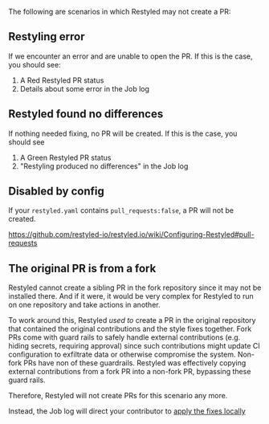 The following are scenarios in which Restyled may not create a PR:

## Restyling error

If we encounter an error and are unable to open the PR. If this is the case, you should see:

1. A Red Restyled PR status
1. Details about some error in the Job log

## Restyled found no differences

If nothing needed fixing, no PR will be created. If this is the case, you should see

1. A Green Restyled PR status
1. "Restyling produced no differences" in the Job log

## Disabled by config

If your `restyled.yaml` contains `pull_requests:false`, a PR will not be created.

https://github.com/restyled-io/restyled.io/wiki/Configuring-Restyled#pull-requests

## The original PR is from a fork

Restyled cannot create a sibling PR in the fork repository since it may not be installed there. And if it were, it would be very complex for Restyled to run on one repository and take actions in another.

To work around this, Restyled _used to_ create a PR in the original repository that contained the original contributions and the style fixes together. Fork PRs come with guard rails to safely handle external contributions (e.g. hiding secrets, requiring approval) since such contributions might update CI configuration to exfiltrate data or otherwise compromise the system. Non-fork PRs have non of these guardrails. Restyled was effectively copying external contributions from a fork PR into a non-fork PR, bypassing these guard rails.

Therefore, Restyled will not create PRs for this scenario any more.

Instead, the Job log will direct your contributor to [apply the fixes locally](https://github.com/restyled-io/restyled.io/wiki/Applying-Fixes-Locally)